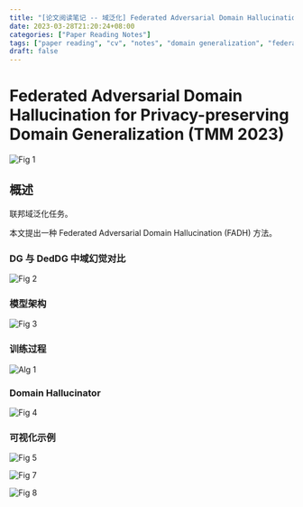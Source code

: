 ```yaml
---
title: "[论文阅读笔记 -- 域泛化] Federated Adversarial Domain Hallucination for PP DG (TMM 2023)"
date: 2023-03-28T21:20:24+08:00
categories: ["Paper Reading Notes"]
tags: ["paper reading", "cv", "notes", "domain generalization", "federated-learning"]
draft: false
---
```


# Federated Adversarial Domain Hallucination for Privacy-preserving Domain Generalization (TMM 2023)

![Fig 1](/images/2023/PRN389/1.png)

## 概述

联邦域泛化任务。  

本文提出一种 Federated Adversarial Domain Hallucination (FADH) 方法。  

### DG 与 DedDG 中域幻觉对比

![Fig 2](/images/2023/PRN389/2.png)

### 模型架构

![Fig 3](/images/2023/PRN389/3.png)

### 训练过程

![Alg 1](/images/2023/PRN389/A1.png)

### Domain Hallucinator

![Fig 4](/images/2023/PRN389/4.png)

### 可视化示例

![Fig 5](/images/2023/PRN389/5.png)

![Fig 7](/images/2023/PRN389/7.png)

![Fig 8](/images/2023/PRN389/8.png)
